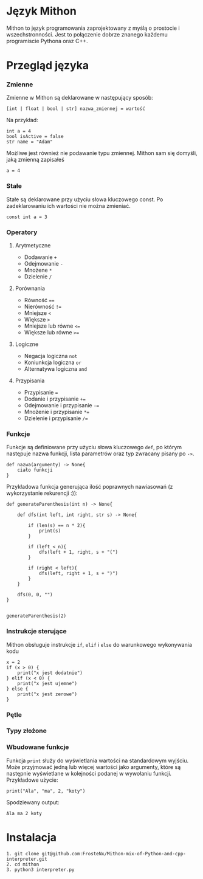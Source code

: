 # Język Mithon

Mithon to język programowania zaprojektowany z myślą o prostocie i wszechstronności. Jest to połączenie dobrze znanego każdemu programiscie Pythona oraz C++.

# Przegląd języka

### Zmienne
Zmienne w Mithon są deklarowane w następujący sposób:
```
[int | float | bool | str] nazwa_zmiennej = wartość
```
Na przykład:
```
int a = 4
bool isActive = false
str name = "Adam"
```
Możliwe jest również nie podawanie typu zmiennej. Mithon sam się domyśli, jaką zmienną zapisałeś
```
a = 4
```

### Stałe

Stałe są deklarowane przy użyciu słowa kluczowego const. Po zadeklarowaniu ich wartości nie można zmieniać.

```
const int a = 3
```
### Operatory
1. Arytmetyczne
    - Dodawanie ``` + ```
    - Odejmowanie ``` - ```
    - Mnożene ``` * ```
    - Dzielenie ``` / ```
2. Porównania
    - Równość ``` == ```
    - Nierówność ``` !=  ```
    - Mniejsze ``` < ```
    - Większe ``` > ```
    - Mniejsze lub równe ``` <= ```
    - Większe lub równe ``` >= ```
3. Logiczne
    - Negacja logiczna ```not```
    - Koniunkcja logiczna ```or```
    - Alternatywa logiczna ```and```

4. Przypisania
    - Przypisanie ``` = ```
    - Dodanie i przypisanie ```+=```
    - Odejmowanie i przypisanie ```-=```
    - Mnożenie i przypisanie ```*=```
    - Dzielenie i przypisanie ```/=```

### Funkcje 

Funkcje są definiowane przy użyciu słowa kluczowego ```def```, po którym następuje nazwa funkcji, lista parametrów oraz typ zwracany pisany po ``` -> ```.

```
def nazwa(argumenty) -> None{
    ciało funkcji
}
```
Przykładowa funkcja generująca ilość poprawnych nawiasowań (z wykorzystanie rekurencji :)):

```
def generateParenthesis(int n) -> None{

    def dfs(int left, int right, str s) -> None{

        if (len(s) == n * 2){
            print(s)
        }
			
		if (left < n){
			dfs(left + 1, right, s + "(")
        }

		if (right < left){
            dfs(left, right + 1, s + ")")
        }
    }
		
	dfs(0, 0, "")
}
	

generateParenthesis(2)
```

### Instrukcje sterujące

Mithon obsługuje instrukcje ```if```, ```elif``` i ```else``` do warunkowego wykonywania kodu

```
x = 2
if (x > 0) {
    print("x jest dodatnie")
} elif (x < 0) {
    print("x jest ujemne")
} else {
    print("x jest zerowe")
}

```
### Pętle

### Typy złożone

### Wbudowane funkcje 

Funkcja ```print``` służy do wyświetlania wartości na standardowym wyjściu. Może przyjmować jedną lub więcej wartości jako argumenty, które są następnie wyświetlane w kolejności podanej w wywołaniu funkcji.
Przykładowe użycie:
```
print("Ala", "ma", 2, "koty")
```
Spodziewany output:
```
Ala ma 2 koty
```


# Instalacja
```
1. git clone git@github.com:FrosteNx/Mithon-mix-of-Python-and-cpp-interpreter.git
2. cd mithon
3. python3 interpreter.py
```
